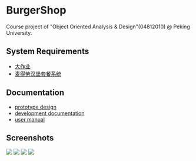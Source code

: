 # BurgerShop

Course project of "Object Oriented Analysis & Design"(04812010) @ Peking University.

## System Requirements

- [大作业](http://sei.pku.edu.cn/~caodg/course/oo/hw-proj/)
- [麦得劳汉堡套餐系统](http://sei.pku.edu.cn/~caodg/course/oo/hw-proj-1/)

## Documentation

- [prototype design](static/麦得劳汉堡套餐系统开发文档-v2.0.pdf)
- [development documentation](static/原型设计.pdf)
- [user manual](static/使用说明.pdf)

## Screenshots

![](static/1.png)
![](static/2.png)
![](static/3.png)
![](static/4.png)